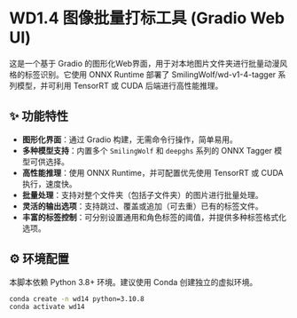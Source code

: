 # WD1.4 图像批量打标工具 (Gradio Web UI)

这是一个基于 Gradio 的图形化Web界面，用于对本地图片文件夹进行批量动漫风格的标签识别。它使用 ONNX Runtime 部署了 SmilingWolf/wd-v1-4-tagger 系列模型，并可利用 TensorRT 或 CUDA 后端进行高性能推理。

## ✨ 功能特性

- **图形化界面**：通过 Gradio 构建，无需命令行操作，简单易用。
- **多种模型支持**：内置多个 `SmilingWolf` 和 `deepghs` 系列的 ONNX Tagger 模型可供选择。
- **高性能推理**：使用 ONNX Runtime，并可配置优先使用 TensorRT 或 CUDA 执行，速度快。
- **批量处理**：支持对整个文件夹（包括子文件夹）的图片进行批量处理。
- **灵活的输出选项**：支持跳过、覆盖或追加（可去重）已有的标签文件。
- **丰富的标签控制**：可分别设置通用和角色标签的阈值，并提供多种标签格式化选项。

## ⚙️ 环境配置

本脚本依赖 Python 3.8+ 环境。建议使用 Conda 创建独立的虚拟环境。

```bash
conda create -n wd14 python=3.10.8
conda activate wd14